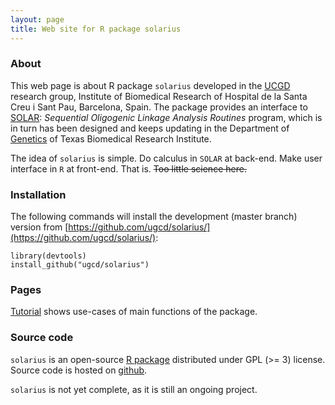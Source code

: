 ```yaml
---
layout: page
title: Web site for R package solarius
---
```


### About

This web page is about R package `solarius` developed in the [UCGD](http://ugcd.github.io/) research group,
Institute of Biomedical Research of Hospital de la Santa Creu i Sant Pau, Barcelona, Spain.
The package provides an interface to [SOLAR](http://www.txbiomed.org/departments/genetics/genetics-detail?r=37):
*Sequential Oligogenic Linkage Analysis Routines* program,
which is in turn has been designed and keeps updating 
in the Department of [Genetics](http://www.txbiomed.org/departments/genetics) of Texas Biomedical Research Institute.

The idea of `solarius` is simple. Do calculus in `SOLAR` at back-end. Make user interface in `R` at front-end. That is.
<s>Too little science here.</s>

### Installation

The following commands will install the development (master branch) version from [https://github.com/ugcd/solarius/](https://github.com/ugcd/solarius/):

```
library(devtools)  
install_github("ugcd/solarius")
```

### Pages

[Tutorial]({{site.baseurl}}/pages/tutorial.html) shows use-cases of main functions of the package.

### Source code

`solarius` is an open-source [R package](http://cran.r-project.org/) distributed under GPL (>= 3) license.
Source code is hosted on [github](https://github.com/ugcd/solarius).

`solarius` is not yet complete, as it is still an ongoing project.
